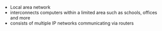 - Local area network 
- interconnects computers within a limited area such as schools, offices and more 
- consists of multiple IP networks communicating via routers 

